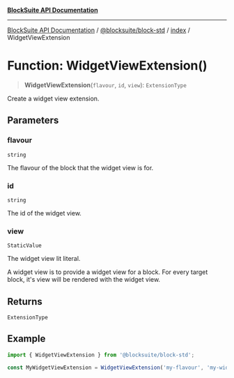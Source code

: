 [**BlockSuite API Documentation**](../../../../README.md)

***

[BlockSuite API Documentation](../../../../README.md) / [@blocksuite/block-std](../../README.md) / [index](../README.md) / WidgetViewExtension

# Function: WidgetViewExtension()

> **WidgetViewExtension**(`flavour`, `id`, `view`): `ExtensionType`

Create a widget view extension.

## Parameters

### flavour

`string`

The flavour of the block that the widget view is for.

### id

`string`

The id of the widget view.

### view

`StaticValue`

The widget view lit literal.

A widget view is to provide a widget view for a block.
For every target block, it's view will be rendered with the widget view.

## Returns

`ExtensionType`

## Example

```ts
import { WidgetViewExtension } from '@blocksuite/block-std';

const MyWidgetViewExtension = WidgetViewExtension('my-flavour', 'my-widget', literal`my-widget-view`);
